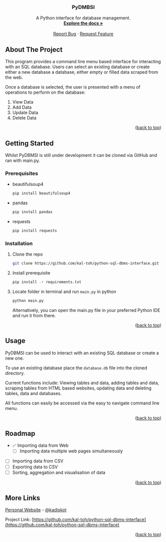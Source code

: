<a name="readme-top"></a>

<!-- PROJECT LOGO -->
<br />
<div align="center">
  <!-- <a href="https://github.com/kal-toh/python-sql-dbms-interface">
    <img src="images/logo.png" alt="Logo" width="80" height="80">
  </a> -->

<h3 align="center">PyDMBSI</h3>

  <p align="center">
    A Python interface for database management.
    <br />
    <a href="https://github.com/kal-toh/python-sql-dbms-interface"><strong>Explore the docs »</strong></a>
    <br />
    <br />
    <!-- <a href="https://github.com/kal-toh/python-sql-dbms-interface">View Demo</a>
    · -->
    <a href="https://github.com/kal-toh/python-sql-dbms-interface/issues">Report Bug</a>
    ·
    <a href="https://github.com/kal-toh/python-sql-dbms-interface/issues">Request Feature</a>
  </p>
</div>

## About The Project

<!-- [![Product Name Screen Shot][product-screenshot]](https://example.com) -->

This program provides a command line menu based interface for interacting with an SQL database. Users can select an existing database or create either a new database a database, either empty or filled data scraped from the web.

Once a database is selected, the user is presented with a menu of operations to perform on the database:

1. View Data
2. Add Data
3. Update Data
4. Delete Data

<p align="right">(<a href="#readme-top">back to top</a>)</p>

## Getting Started

Whilst PyDBMSI is still under development it can be cloned via GitHub and ran with main.py.

### Prerequisites

- beautifulsoup4
  ```sh
  pip install beautifulsoup4
  ```
- pandas
  ```sh
  pip install pandas
  ```
- requests
  ```sh
  pip install requests
  ```

### Installation

1. Clone the repo
   ```sh
   git clone https://github.com/kal-toh/python-sql-dbms-interface.git
   ```
2. Install prerequisite
   ```sh
   pip install -r requirements.txt
   ```
3. Locate folder in terminal and run `main.py` in python
   ```sh
   python main.py
   ```
   Alternatively, you can open the main.py file in your preferred Python IDE and run it from there.

<p align="right">(<a href="#readme-top">back to top</a>)</p>

## Usage

PyDBMSI can be used to interact with an existing SQL database or create a new one.

To use an existing database place the `database.db` file into the cloned directory.

Current functions include: Viewing tables and data, adding tables and data, scraping tables from HTML based websites, updating data and deleting tables, data and databases.

All functions can easily be accessed via the easy to navigate command line menu.

<p align="right">(<a href="#readme-top">back to top</a>)</p>

## Roadmap

- ✅ Importing data from Web
  - [ ] Importing data multiple web pages simultaneously
- [ ] Importing data from CSV
- [ ] Exporting data to CSV
- [ ] Sorting, aggregation and visualisation of data

<p align="right">(<a href="#readme-top">back to top</a>)</p>

## More Links

[Personal Website](https://roryohlmeier.com) - [@kadiskot](https://twitter.com/kadiskot)

Project Link: [https://github.com/kal-toh/python-sql-dbms-interface](https://github.com/kal-toh/python-sql-dbms-interface)

<p align="right">(<a href="#readme-top">back to top</a>)</p>
